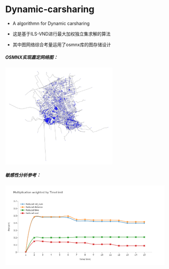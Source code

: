 # Dynamic-carsharing

- A algorithmn for Dynamic carsharing

- 这是基于ILS-VND进行最大加权独立集求解的算法

- 其中图网络综合考量运用了osmnx库的图存储设计

##### OSMNX实现嘉定网络图：

<img src=".\examples\嘉定.png" style="zoom: 33%;" />

##### 敏感性分析参考：

<img src=".\examples\敏感性.png"/>



